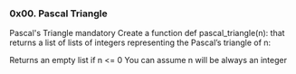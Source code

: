 ### 0x00. Pascal Triangle

Pascal's Triangle mandatory Create a function def pascal_triangle(n): that returns a list of lists of integers representing the Pascal’s triangle of n:

Returns an empty list if n <= 0 You can assume n will be always an integer
